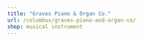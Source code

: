 ```yaml
---
title: "Graves Piano & Organ Co."
url: /columbus/graves-piano-and-organ-co/
shop: musical instrument
---
```


